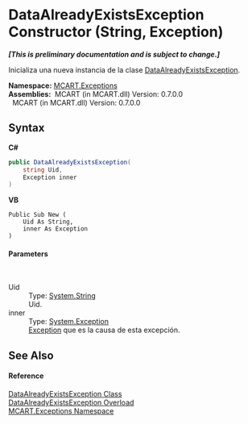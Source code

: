# DataAlreadyExistsException Constructor (String, Exception)
 _**\[This is preliminary documentation and is subject to change.\]**_

Inicializa una nueva instancia de la clase <a href="d38f8a1d-34a7-b250-a201-95b3ecbe72d1">DataAlreadyExistsException</a>.

**Namespace:**&nbsp;<a href="36e6166c-cb29-ee06-1b8a-ebc61fae7b0a">MCART.Exceptions</a><br />**Assemblies:**&nbsp;&nbsp;MCART (in MCART.dll) Version: 0.7.0.0<br />&nbsp;&nbsp;MCART (in MCART.dll) Version: 0.7.0.0<br />

## Syntax

**C#**<br />
``` C#
public DataAlreadyExistsException(
	string Uid,
	Exception inner
)
```

**VB**<br />
``` VB
Public Sub New ( 
	Uid As String,
	inner As Exception
)
```


#### Parameters
&nbsp;<dl><dt>Uid</dt><dd>Type: <a href="http://msdn2.microsoft.com/es-es/library/s1wwdcbf" target="_blank">System.String</a><br />Uid.</dd><dt>inner</dt><dd>Type: <a href="http://msdn2.microsoft.com/es-es/library/c18k6c59" target="_blank">System.Exception</a><br /><a href="http://msdn2.microsoft.com/es-es/library/c18k6c59" target="_blank">Exception</a> que es la causa de esta excepción.</dd></dl>

## See Also


#### Reference
<a href="d38f8a1d-34a7-b250-a201-95b3ecbe72d1">DataAlreadyExistsException Class</a><br /><a href="22e9c2b7-7093-2315-b545-17ddbe75b902">DataAlreadyExistsException Overload</a><br /><a href="36e6166c-cb29-ee06-1b8a-ebc61fae7b0a">MCART.Exceptions Namespace</a><br />